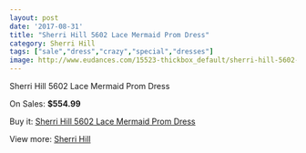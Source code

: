 ```yaml
---
layout: post
date: '2017-08-31'
title: "Sherri Hill 5602 Lace Mermaid Prom Dress"
category: Sherri Hill
tags: ["sale","dress","crazy","special","dresses"]
image: http://www.eudances.com/15523-thickbox_default/sherri-hill-5602-lace-mermaid-prom-dress.jpg
---
```

Sherri Hill 5602 Lace Mermaid Prom Dress

On Sales: **$554.99**
<a href="https://www.eudances.com/en/sherri-hill/4589-sherri-hill-5602-lace-mermaid-prom-dress.html"><amp-img layout="responsive" width="600" height="600" src="//www.eudances.com/15523-thickbox_default/sherri-hill-5602-lace-mermaid-prom-dress.jpg" alt="Sherri Hill 5602 Lace Mermaid Prom Dress 0" /></a>
<a href="https://www.eudances.com/en/sherri-hill/4589-sherri-hill-5602-lace-mermaid-prom-dress.html"><amp-img layout="responsive" width="600" height="600" src="//www.eudances.com/15525-thickbox_default/sherri-hill-5602-lace-mermaid-prom-dress.jpg" alt="Sherri Hill 5602 Lace Mermaid Prom Dress 1" /></a>
<a href="https://www.eudances.com/en/sherri-hill/4589-sherri-hill-5602-lace-mermaid-prom-dress.html"><amp-img layout="responsive" width="600" height="600" src="//www.eudances.com/15524-thickbox_default/sherri-hill-5602-lace-mermaid-prom-dress.jpg" alt="Sherri Hill 5602 Lace Mermaid Prom Dress 2" /></a>

Buy it: [Sherri Hill 5602 Lace Mermaid Prom Dress](https://www.eudances.com/en/sherri-hill/4589-sherri-hill-5602-lace-mermaid-prom-dress.html "Sherri Hill 5602 Lace Mermaid Prom Dress")

View more: [Sherri Hill](https://www.eudances.com/en/80-Sherri-Hill "Sherri Hill")